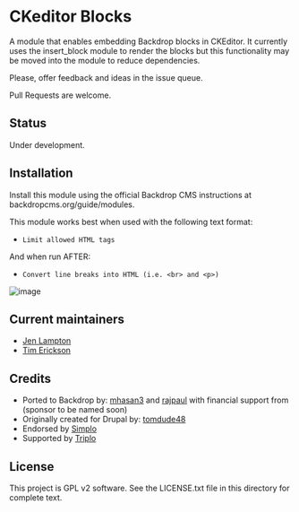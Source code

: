 # CKeditor Blocks

A module that enables embedding Backdrop blocks in CKEditor. It currently uses the 
insert_block module to render the blocks but this functionality may be moved 
into the module to reduce dependencies.

Please, offer feedback and ideas in the issue queue.

Pull Requests are welcome.

## Status

Under development.

## Installation

Install this module using the official Backdrop CMS instructions at 
backdropcms.org/guide/modules.

This module works best when used with the following text format:
* `Limit allowed HTML tags`

And when run AFTER:
* `Convert line breaks into HTML (i.e. <br> and <p>)`

![image](https://user-images.githubusercontent.com/3144571/160269381-28302f4e-3bfb-4e23-8734-b7be1999a105.png)

## Current maintainers

- [Jen Lampton](https://github.com/jenlampton)
- [Tim Erickson](https://github.com/stpaultim)

## Credits

- Ported to Backdrop by: [mhasan3](https://github.com/mhasan3) and [rajpaul](https://github.com/rajpaul) with financial support from (sponsor to be named soon)
- Originally created for Drupal by: [tomdude48](https://www.drupal.org/u/tomdude48)
- Endorsed by [Simplo](https://www.simplo.site)
- Supported by [Triplo](https://www.triplo.co)

## License

This project is GPL v2 software. See the LICENSE.txt file in this directory for complete text.
